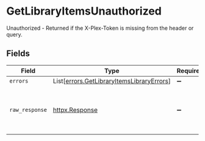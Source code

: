 # GetLibraryItemsUnauthorized

Unauthorized - Returned if the X-Plex-Token is missing from the header or query.


## Fields

| Field                                                                                            | Type                                                                                             | Required                                                                                         | Description                                                                                      |
| ------------------------------------------------------------------------------------------------ | ------------------------------------------------------------------------------------------------ | ------------------------------------------------------------------------------------------------ | ------------------------------------------------------------------------------------------------ |
| `errors`                                                                                         | List[[errors.GetLibraryItemsLibraryErrors](../../models/errors/getlibraryitemslibraryerrors.md)] | :heavy_minus_sign:                                                                               | N/A                                                                                              |
| `raw_response`                                                                                   | [httpx.Response](https://www.python-httpx.org/api/#response)                                     | :heavy_minus_sign:                                                                               | Raw HTTP response; suitable for custom response parsing                                          |